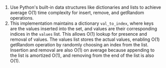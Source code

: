 1. Use Python's built-in data structures like dictionaries and lists to achieve average O(1) time complexity for insert, remove, and getRandom operations.
2. ​This implementation maintains a dictionary `val_to_index`, where keys are the values inserted into the set, and values are their corresponding indices in the `values` list. This allows O(1) lookup for presence and removal of values. The values list stores the actual values, enabling O(1) getRandom operation by randomly choosing an index from the list. Insertion and removal are also O(1) on average because appending to the list is amortized O(1), and removing from the end of the list is also O(1).
